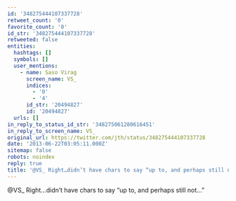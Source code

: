 ```yaml
---
id: '348275444107337728'
retweet_count: '0'
favorite_count: '0'
id_str: '348275444107337728'
retweeted: false
entities:
  hashtags: []
  symbols: []
  user_mentions:
    - name: Saso Virag
      screen_name: VS_
      indices:
        - '0'
        - '4'
      id_str: '20494827'
      id: '20494827'
  urls: []
in_reply_to_status_id_str: '348275061280616451'
in_reply_to_screen_name: VS_
original_url: https://twitter.com/jth/status/348275444107337728
date: '2013-06-22T03:05:11.000Z'
sitemap: false
robots: noindex
reply: true
title: '@VS_ Right…didn’t have chars to say “up to, and perhaps still not…”'
---
```


@VS_ Right…didn’t have chars to say “up to, and perhaps still not…”